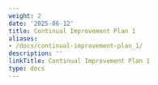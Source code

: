 ```yaml
---
weight: 2
date: '2025-06-12'
title: Continual Improvement Plan 1
aliases:
- /docs/continual-improvement-plan_1/
description: ''
linkTitle: Continual Improvement Plan 1
type: docs
---
```


